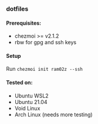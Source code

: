 ### dotfiles

#### Prerequisites:
- chezmoi >= v2.1.2
- rbw for gpg and ssh keys


#### Setup
Run `chezmoi init ram02z --ssh`

#### Tested on:
- Ubuntu WSL2
- Ubuntu 21.04
- Void Linux
- Arch Linux (needs more testing)
